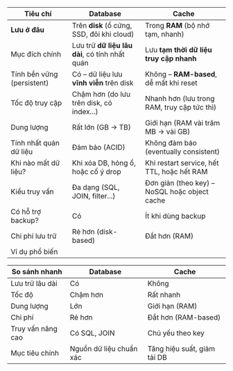 | Tiêu chí                   | **Database**                                   | **Cache**                                     |
| -------------------------- | ---------------------------------------------- | --------------------------------------------- |
| **Lưu ở đâu**              | Trên **disk** (ổ cứng, SSD, đôi khi cloud)     | Trong **RAM** (bộ nhớ tạm, nhanh)             |
| Mục đích chính             | Lưu trữ **dữ liệu lâu dài**, có tính nhất quán | Lưu **tạm thời dữ liệu truy cập nhanh**       |
| Tính bền vững (persistent) | Có – dữ liệu lưu **vĩnh viễn** trên disk       | Không – **RAM-based**, dễ mất khi reset       |
| Tốc độ truy cập            | Chậm hơn (do lưu trên disk, có index...)       | Nhanh hơn (lưu trong RAM, truy cập tức thì)   |
| Dung lượng                 | Rất lớn (GB → TB)                              | Giới hạn (RAM vài trăm MB → vài GB)           |
| Tính nhất quán dữ liệu     | Đảm bảo (ACID)                                 | Không đảm bảo (eventually consistent)         |
| Khi nào mất dữ liệu?       | Khi xóa DB, hỏng ổ, hoặc cố ý drop             | Khi restart service, hết TTL, hoặc hết RAM    |
| Kiểu truy vấn              | Đa dạng (SQL, JOIN, filter...)                 | Đơn giản (theo key) – NoSQL hoặc object cache |
| Có hỗ trợ backup?          | Có                                             | Ít khi dùng backup                            |
| Chi phí lưu trữ            | Rẻ hơn (disk-based)                            | Đắt hơn (RAM)                                 |
| Ví dụ phổ biến             |                                                |                                               |



| So sánh nhanh     | Database                | Cache                       |
| ----------------- | ----------------------- | --------------------------- |
| Lưu trữ lâu dài   | Có                      | Không                       |
| Tốc độ            | Chậm hơn                | Rất nhanh                   |
| Dung lượng        | Lớn                     | Giới hạn (RAM)              |
| Chi phí           | Rẻ hơn                  | Đắt hơn (RAM-based)         |
| Truy vấn nâng cao | Có SQL, JOIN            | Chủ yếu theo key            |
| Mục tiêu chính    | Nguồn dữ liệu chuẩn xác | Tăng hiệu suất, giảm tải DB |

